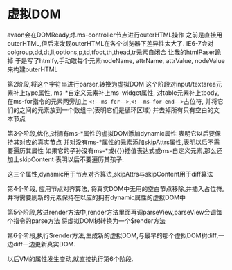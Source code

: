 # 虚拟DOM


avaon会在DOMReady对.ms-controller节点进行outerHTML操作
之前是直接用outerHTML,但后来发现outerHTML在各个浏览器下差异性太大了.
IE6-7会对colgroup,dd,dt,li,options,p,td,tfoot,th,thead,tr元素自闭合
让我的htmlPaser跪掉
于是写了htmlfy,手动取每个元素nodeName, attrName, attrValue, nodeValue来构建outerHTML

第2阶段,将这个字符串进行parser,转换为虚拟DOM
这个阶段对input/textarea元素补上type属性,
ms-*自定义元素补上ms-widget属性,
对table元素补上tbody,
在ms-for指令的元素两旁加上
`<!--ms-for-->`,`<!--ms-for-end-->`占位符,
并将它们的之间的元素放到一个数组中(表明它们是循环区域)
并去掉所有只有空白的文本节点

第3个阶段,优化,对拥有ms-*属性的虚拟DOM添加dynamic属性
表明它以后要保持其对应的真实节点
并对没有ms-*属性的元素添加skipAttrs属性,表明以后不需要遍历其属性
如果它的子孙没有ms-*或{{}}插值表达式或ms-自定义元素,那么还加上skipContent
表明以后不要遍历其孩子.

这三个属性,dynamic用于节点对齐算法,skipAttrs与skipContent用于diff算法

第4个阶段, 应用节点对齐算法, 将真实DOM中无用的空白节点移除,并插入占位符,
并将需要刷新的元素保持在以应的拥有dynamic属性的虚拟DOM中


第5个阶段,放进render方法中,render方法里面再调parseView,parseView会调每个指令的parse方法
将虚拟DOM树转换为一个$render方法

第6个阶段,执行$render方法,生成新的虚拟DOM,与最早的那个虚拟DOM树diff,一边diff一边更新真实DOM.

以后VM的属性发生变动,就直接执行第6个阶段.
